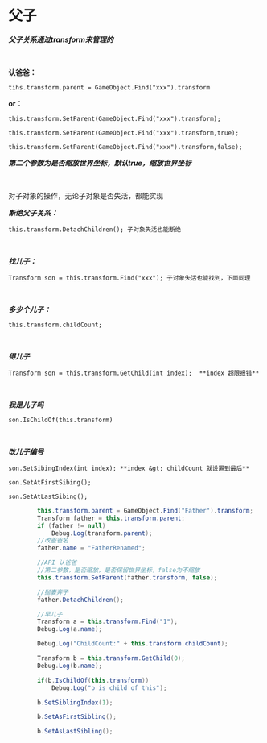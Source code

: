 # 父子

***父子关系通过transform来管理的***

‍

**认爸爸：**

	tihs.transform.parent = GameObject.Find("xxx").transform

**or：**

	this.transform.SetParent(GameObject.Find("xxx").transform);

	this.transform.SetParent(GameObject.Find("xxx").transform,true);

	this.transform.SetParent(GameObject.Find("xxx").transform,false);

***第二个参数为是否缩放世界坐标，默认true，缩放世界坐标***

‍

<span data-type="text" style="color: var(--b3-font-color8);">对子对象的操作，无论子对象是否失活，都能实现</span>

***断绝父子关系：***

	this.transform.DetachChildren(); 子对象失活也能断绝

‍

***找儿子：***

	Transform son = this.transform.Find("xxx"); 子对象失活也能找到，下面同理

‍

***多少个儿子：***

	this.transform.childCount;

‍

***得儿子***

	Transform son = this.transform.GetChild(int index);  **index 超限报错**

‍

***我是儿子吗***

	son.IsChildOf(this.transform)

‍

***改儿子编号***

	son.SetSibingIndex(int index); **index &gt; childCount 就设置到最后**

	son.SetAtFirstSibing();

	son.SetAtLastSibing();


```c#
        this.transform.parent = GameObject.Find("Father").transform;
        Transform father = this.transform.parent;
        if (father != null)
            Debug.Log(transform.parent);
        //改爸爸名
        father.name = "FatherRenamed";

        //API 认爸爸
        //第二参数，是否缩放，是否保留世界坐标，false为不缩放
        this.transform.SetParent(father.transform, false);

        //抛妻弃子
        father.DetachChildren();

        //早儿子
        Transform a = this.transform.Find("1");
        Debug.Log(a.name);

        Debug.Log("ChildCount:" + this.transform.childCount);

        Transform b = this.transform.GetChild(0);
        Debug.Log(b.name);

        if(b.IsChildOf(this.transform))
            Debug.Log("b is child of this");

        b.SetSiblingIndex(1);

        b.SetAsFirstSibling();

        b.SetAsLastSibling();
```
